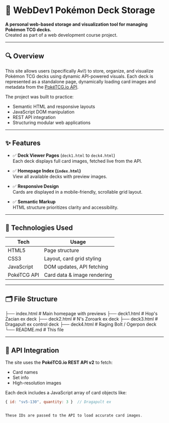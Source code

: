 # 🧾 WebDev1 Pokémon Deck Storage

**A personal web-based storage and visualization tool for managing Pokémon TCG decks.**  
Created as part of a web development course project.

---

## 🔍 Overview

This site allows users (specifically Avi!) to store, organize, and visualize Pokémon TCG decks using dynamic API-powered visuals. Each deck is represented as a standalone page, dynamically loading card images and metadata from the [PokéTCG.io API](https://pokemontcg.io).

The project was built to practice:
- Semantic HTML and responsive layouts
- JavaScript DOM manipulation
- REST API integration
- Structuring modular web applications

---

## ✨ Features

- ✅ **Deck Viewer Pages** (`deck1.html` to `deck4.html`)  
  Each deck displays full card images, fetched live from the API.

- ✅ **Homepage Index (`index.html`)**  
  View all available decks with preview images.

- ✅ **Responsive Design**  
  Cards are displayed in a mobile-friendly, scrollable grid layout.

- ✅ **Semantic Markup**  
  HTML structure prioritizes clarity and accessibility.

---

## 🧠 Technologies Used

| Tech         | Usage                         |
|--------------|-------------------------------|
| HTML5        | Page structure                |
| CSS3         | Layout, card grid styling     |
| JavaScript   | DOM updates, API fetching     |
| PokéTCG API  | Card data & image rendering   |

---

## 🗂 File Structure

├── index.html # Main homepage with previews
├── deck1.html # Hop's Zacian ex deck
├── deck2.html # N's Zoroark ex deck
├── deck3.html # Dragapult ex control deck
├── deck4.html # Raging Bolt / Ogerpon deck
└── README.md # This file

---

## 🔐 API Integration

The site uses the **PokéTCG.io REST API v2** to fetch:
- Card names
- Set info
- High-resolution images

Each deck includes a JavaScript array of card objects like:

```js
{ id: "sv5-130", quantity: 3 }  // Dragapult ex


These IDs are passed to the API to load accurate card images.
